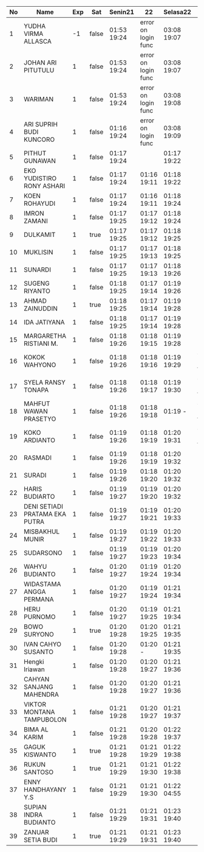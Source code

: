 | No | Name | Exp | Sat | Senin21 | 22 | Selasa22 | Rabu23 | Kamis24 |
|-----|-----|-----|-----|-----|-----|-----|-----|-----|
| 1 | YUDHA VIRMA ALLASCA | -1 | false | 01:53 19:24 | error on login func | 03:08 19:07 | 01:17 19:20 | 01:07 - |
| 2 | JOHAN ARI PITUTULU | 1 | false | 01:53 19:24 | error on login func | 03:08 19:07 | 01:17 19:20 | 01:07 - |
| 3 | WARIMAN | 1 | false | 01:53 19:24 | error on login func | 03:08 19:08 | 01:17 19:21 | 01:07 - |
| 4 | ARI SUPRIH BUDI KUNCORO | 1 | false | 01:16 19:24 | error on login func | 03:08 19:09 | 01:17 19:21 | 01:07 - |
| 5 | PITHUT GUNAWAN | 1 | false | 01:17 19:24 |   | 01:17 19:22 | 01:07 - |
| 6 | EKO YUDISTIRO RONY ASHARI | 1 | false | 01:17 19:24 | 01:16 19:11 | 01:18 19:22 | 01:07 - |
| 7 | KOEN ROHAYUDI | 1 | false | 01:17 19:24 | 01:16 19:11 | 01:18 19:24 | 01:07 - |
| 8 | IMRON ZAMANI | 1 | false | 01:17 19:25 | 01:17 19:12 | 01:18 19:24 | 01:08 - |
| 9 | DULKAMIT | 1 | true | 01:17 19:25 | 01:17 19:12 | 01:18 19:25 | 01:08 - |
| 10 | MUKLISIN | 1 | false | 01:17 19:25 | 01:17 19:13 | 01:18 19:25 | 01:08 - |
| 11 | SUNARDI | 1 | false | 01:17 19:25 | 01:17 19:13 | 01:18 19:26 | 01:08 - |
| 12 | SUGENG RIYANTO | 1 | false | 01:18 19:25 | 01:17 19:14 | 01:19 19:26 | 01:08 - |
| 13 | AHMAD ZAINUDDIN | 1 | true | 01:18 19:25 | 01:17 19:14 | 01:19 19:28 | 01:08 - |
| 14 | IDA JATIYANA | 1 | false | 01:18 19:25 | 01:17 19:14 | 01:19 19:28 | 01:09 - |
| 15 | MARGARETHA RISTIANI M. | 1 | false | 01:18 19:26 | 01:18 19:15 | 01:19 19:28 | 01:09 - |
| 16 | KOKOK WAHYONO | 1 | false | 01:18 19:26 | 01:18 19:16 | 01:19 19:29 | error on login func | 03:16 - |
| 17 | SYELA RANSY TONAPA | 1 | false | 01:18 19:26 | 01:18 19:17 | 01:19 19:30 | error on login func | 03:16 - |
| 18 | MAHFUT WAWAN PRASETYO | 1 | false | 01:18 19:26 | 01:18 19:18 | 01:19 - | error on login func | error on login func | 03:16 - |
| 19 | KOKO ARDIANTO | 1 | false | 01:19 19:26 | 01:18 19:19 | 01:20 19:31 | error on login func | 03:16 - |
| 20 | RASMADI | 1 | false | 01:19 19:26 | 01:18 19:19 | 01:20 19:32 | 01:17 - |
| 21 | SURADI | 1 | false | 01:19 19:26 | 01:18 19:20 | 01:20 19:32 | 01:17 - |
| 22 | HARIS BUDIARTO | 1 | false | 01:19 19:27 | 01:19 19:20 | 01:20 19:32 | 01:17 - |
| 23 | DENI SETIADI PRATAMA EKA PUTRA | 1 | false | 01:19 19:27 | 01:19 19:21 | 01:20 19:33 | 01:17 - |
| 24 | MISBAKHUL MUNIR | 1 | false | 01:19 19:27 | 01:19 19:22 | 01:20 19:33 | 01:17 - |
| 25 | SUDARSONO | 1 | false | 01:19 19:27 | 01:19 19:23 | 01:20 19:34 | 01:18 - |
| 26 | WAHYU BUDIANTO | 1 | false | 01:20 19:27 | 01:19 19:24 | 01:20 19:34 | 01:18 - |
| 27 | WIDASTAMA ANGGA PERMANA | 1 | false | 01:20 19:27 | 01:19 19:24 | 01:21 19:34 | 01:18 - |
| 28 | HERU PURNOMO | 1 | false | 01:20 19:27 | 01:19 19:25 | 01:21 19:34 | 01:18 - |
| 29 | BOWO SURYONO | 1 | true | 01:20 19:28 | 01:20 19:25 | 01:21 19:35 | 01:18 - |
| 30 | IVAN CAHYO SUSANTO | 1 | false | 01:20 19:28 | 01:20 - | 01:21 19:35 | 01:18 - |
| 31 | Hengki Iriawan | 1 | false | 01:20 19:28 | 01:20 19:27 | 01:21 19:36 | 01:19 - |
| 32 | CAHYAN SANJANG MAHENDRA | 1 | false | 01:20 19:28 | 01:20 19:27 | 01:21 19:36 | 01:19 - |
| 33 | VIKTOR MONTANA TAMPUBOLON | 1 | false | 01:21 19:28 | 01:20 19:27 | 01:21 19:37 | 01:19 - |
| 34 | BIMA AL KARIM | 1 | false | 01:21 19:28 | 01:20 19:28 | 01:22 19:37 | 01:19 - |
| 35 | GAGUK KISWANTO | 1 | true | 01:21 19:28 | 01:21 19:29 | 01:22 19:38 | 01:19 - |
| 36 | RUKUN SANTOSO | 1 | true | 01:21 19:29 | 01:21 19:30 | 01:22 19:38 | 01:19 - |
| 37 | ENNY HANDHAYANY Y.S | 1 | false | 01:21 19:29 | 01:21 19:30 | 01:22 04:55 | 01:20 - |
| 38 | SUPIAN INDRA BUDIANTO | 1 | false | 01:21 19:29 | 01:21 19:31 | 01:23 19:40 | 01:20 - |
| 39 | ZANUAR SETIA BUDI | 1 | true | 01:21 19:29 | 01:21 19:31 | 01:23 19:40 | 01:20 - |
